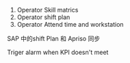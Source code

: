 1. Operator Skill matrics  
2. Operator shift plan 
3. Operator Attend time and workstation


SAP 中的shift Plan 和 Apriso 同步

Triger  alarm  when KPI  doesn't meet
